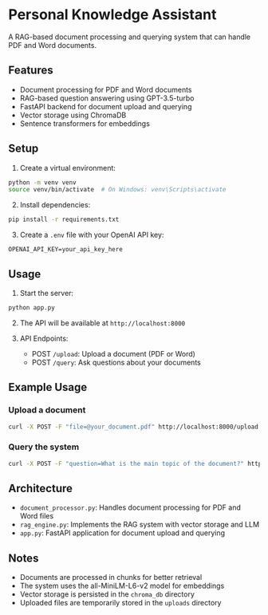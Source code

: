# Personal Knowledge Assistant

A RAG-based document processing and querying system that can handle PDF and Word documents.

## Features

- Document processing for PDF and Word documents
- RAG-based question answering using GPT-3.5-turbo
- FastAPI backend for document upload and querying
- Vector storage using ChromaDB
- Sentence transformers for embeddings

## Setup

1. Create a virtual environment:
```bash
python -m venv venv
source venv/bin/activate  # On Windows: venv\Scripts\activate
```

2. Install dependencies:
```bash
pip install -r requirements.txt
```

3. Create a `.env` file with your OpenAI API key:
```
OPENAI_API_KEY=your_api_key_here
```

## Usage

1. Start the server:
```bash
python app.py
```

2. The API will be available at `http://localhost:8000`

3. API Endpoints:
   - POST `/upload`: Upload a document (PDF or Word)
   - POST `/query`: Ask questions about your documents

## Example Usage

### Upload a document
```bash
curl -X POST -F "file=@your_document.pdf" http://localhost:8000/upload
```

### Query the system
```bash
curl -X POST -F "question=What is the main topic of the document?" http://localhost:8000/query
```

## Architecture

- `document_processor.py`: Handles document processing for PDF and Word files
- `rag_engine.py`: Implements the RAG system with vector storage and LLM
- `app.py`: FastAPI application for document upload and querying

## Notes

- Documents are processed in chunks for better retrieval
- The system uses the all-MiniLM-L6-v2 model for embeddings
- Vector storage is persisted in the `chroma_db` directory
- Uploaded files are temporarily stored in the `uploads` directory 